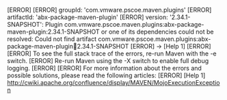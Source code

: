 [ERROR] 
[ERROR] groupId: 'com.vmware.pscoe.maven.plugins'
[ERROR] artifactId: 'abx-package-maven-plugin'
[ERROR] version: '2.34.1-SNAPSHOT': Plugin com.vmware.pscoe.maven.plugins:abx-package-maven-plugin:2.34.1-SNAPSHOT or one of its dependencies could not be resolved: Could not find artifact com.vmware.pscoe.maven.plugins:abx-package-maven-plugin:jar:2.34.1-SNAPSHOT
[ERROR] -> [Help 1]
[ERROR] 
[ERROR] To see the full stack trace of the errors, re-run Maven with the -e switch.
[ERROR] Re-run Maven using the -X switch to enable full debug logging.
[ERROR] 
[ERROR] For more information about the errors and possible solutions, please read the following articles:
[ERROR] [Help 1] http://cwiki.apache.org/confluence/display/MAVEN/MojoExecutionException
